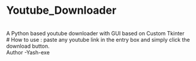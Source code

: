 # Youtube_Downloader
<br>
A Python based youtube downloader with GUI based on Custom Tkinter
<br>
# How to use :
paste any youtube link in the entry box and simply click the download button.
<br>
Author -Yash-exe
